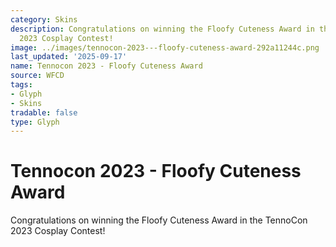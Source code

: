 ```yaml
---
category: Skins
description: Congratulations on winning the Floofy Cuteness Award in the TennoCon
  2023 Cosplay Contest!
image: ../images/tennocon-2023---floofy-cuteness-award-292a11244c.png
last_updated: '2025-09-17'
name: Tennocon 2023 - Floofy Cuteness Award
source: WFCD
tags:
- Glyph
- Skins
tradable: false
type: Glyph
---
```


# Tennocon 2023 - Floofy Cuteness Award

Congratulations on winning the Floofy Cuteness Award in the TennoCon 2023 Cosplay Contest!

